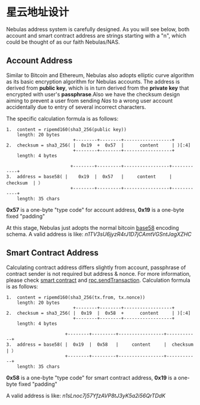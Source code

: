 # 星云地址设计

Nebulas address system is carefully designed. As you will see below, both account and smart contract address are strings starting with a "n", which could be thought of as our faith Nebulas/NAS.

## Account Address

Similar to Bitcoin and Ethereum, Nebulas also adopts elliptic curve algorithm as its basic encryption algorithm for Nebulas accounts. The address is derived from **public key**, which is in turn derived from the **private key** that encrypted with user's **passphrase**.Also we have the checksum design aiming to prevent a user from sending _Nas_ to a wrong user account accidentally due to entry of several incorrect characters.

The specific calculation formula is as follows:

```text
1.  content = ripemd160(sha3_256(public key))
    length: 20 bytes
                         +--------+--------+------------------+
2.  checksum = sha3_256( |  0x19  +  0x57  |      content     | )[:4]
                         +--------+--------+------------------+
    length: 4 bytes

                        +--------+---------+-----------------+------------+
3.  address = base58( |    0x19  |  0x57   |     content     |  checksum  | ）
                        +--------+---------+-----------------+------------+
    length: 35 chars
```

**0x57** is a one-byte "type code" for account address, **0x19** is a one-byte fixed "padding"

At this stage, Nebulas just adopts the normal bitcoin [base58](https://en.wikipedia.org/wiki/Base58) encoding schema. A valid address is like: _n1TV3sU6jyzR4rJ1D7jCAmtVGSntJagXZHC_

## Smart Contract Address

Calculating contract address differs slightly from account, passphrase of contract sender is not required but address & nonce. For more information, please check [smart contract](https://github.com/nebulasio/wiki/blob/master/tutorials/[English]%20Nebulas%20101%20-%2003%20Smart%20Contracts%20JavaScript.md) and [rpc.sendTransaction](https://github.com/nebulasio/wiki/blob/master/rpc.md#sendtransaction). Calculation formula is as follows:

```text
1.  content = ripemd160(sha3_256(tx.from, tx.nonce))
    length: 20 bytes
                         +--------+--------+------------------+
2.  checksum = sha3_256( |  0x19  |  0x58  +      content     | )[:4]
                         +--------+--------+------------------+
    length: 4 bytes

                      +--------+---------+-----------------+------------+
3.  address = base58( |  0x19  |  0x58   |     content     |  checksum  | ）
                      +--------+---------+-----------------+------------+
    length: 35 chars
```

**0x58** is a one-byte "type code" for smart contract address, **0x19** is a one-byte fixed "padding"

A valid address is like: _n1sLnoc7j57YfzAVP8tJ3yK5a2i56QrTDdK_

